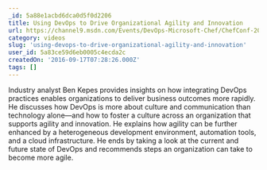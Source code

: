 ```yaml
---
_id: 5a88e1acbd6dca0d5f0d2206
title: Using DevOps to Drive Organizational Agility and Innovation
url: https://channel9.msdn.com/Events/DevOps-Microsoft-Chef/ChefConf-2016/Using-DevOps-to-Drive-Organizational-Agility-and-Innovation
category: videos
slug: 'using-devops-to-drive-organizational-agility-and-innovation'
user_id: 5a83ce59d6eb0005c4ecda2c
createdOn: '2016-09-17T07:28:26.000Z'
tags: []
---
```


Industry analyst Ben Kepes provides insights on how integrating DevOps practices enables organizations to deliver business outcomes more rapidly. He discusses how DevOps is more about culture and communication than technology alone—and how to foster a culture across an organization that supports agility and innovation. He explains how agility can be further enhanced by a heterogeneous development environment, automation tools, and a cloud infrastructure. He ends by taking a look at the current and future state of DevOps and recommends steps an organization can take to become more agile.
